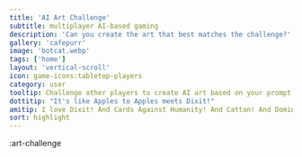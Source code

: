```yaml
---
title: 'AI Art Challenge'
subtitle: multiplayer AI-based gaming
description: 'Can you create the art that best matches the challenge?'
gallery: 'cafepurr'
image: 'botcat.webp'
tags: ['home']
layout: 'vertical-scroll'
icon: game-icons:tabletop-players
category: user
tooltip: Challenge other players to create AI art based on your prompt. 
dottitip: "It's like Apples to Apples meets Dixit!"
amitip: I love Dixit! And Cards Against Humanity! And Cattan! And Dominion....
sort: highlight
---
```


:art-challenge

